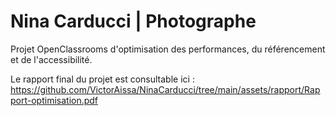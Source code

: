 # Nina Carducci | Photographe

Projet OpenClassrooms d'optimisation des performances, du référencement et de l'accessibilité.

Le rapport final du projet est consultable ici :
https://github.com/VictorAissa/NinaCarducci/tree/main/assets/rapport/Rapport-optimisation.pdf
